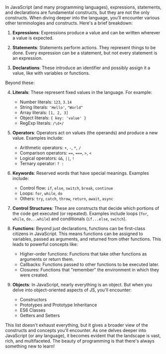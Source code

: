 In JavaScript (and many programming languages), expressions, statements, and declarations are fundamental constructs, but they are not the only constructs. When diving deeper into the language, you'll encounter various other terminologies and constructs. Here's a brief breakdown:

1. **Expressions**: Expressions produce a value and can be written wherever a value is expected.

2. **Statements**: Statements perform actions. They represent things to be done. Every expression can be a statement, but not every statement is an expression.

3. **Declarations**: These introduce an identifier and possibly assign it a value, like with variables or functions.

Beyond these:

4. **Literals**: These represent fixed values in the language. For example:
   - Number literals: `123`, `3.14`
   - String literals: `'Hello'`, `"World"`
   - Array literals: `[1, 2, 3]`
   - Object literals: `{ key: 'value' }`
   - RegExp literals: `/\d+/`

5. **Operators**: Operators act on values (the operands) and produce a new value. Examples include:
   - Arithmetic operators: `+`, `-`, `*`, `/`
   - Comparison operators: `==`, `===`, `>`, `<`
   - Logical operators: `&&`, `||`, `!`
   - Ternary operator: `? :`

6. **Keywords**: Reserved words that have special meanings. Examples include:
   - Control flow: `if`, `else`, `switch`, `break`, `continue`
   - Loops: `for`, `while`, `do`
   - Others: `try`, `catch`, `throw`, `return`, `await`, `async`

7. **Control Structures**: These are constructs that decide which portions of the code get executed (or repeated). Examples include loops (`for`, `while`, `do...while`) and conditionals (`if...else`, `switch`).

8. **Functions**: Beyond just declarations, functions can be first-class citizens in JavaScript. This means functions can be assigned to variables, passed as arguments, and returned from other functions. This leads to powerful concepts like:
   - Higher-order functions: Functions that take other functions as arguments or return them.
   - Callbacks: Functions passed to other functions to be executed later.
   - Closures: Functions that "remember" the environment in which they were created.

9. **Objects**: In JavaScript, nearly everything is an object. But when you delve into object-oriented aspects of JS, you'll encounter:
   - Constructors
   - Prototypes and Prototype Inheritance
   - ES6 Classes
   - Getters and Setters


This list doesn't exhaust everything, but it gives a broader view of the constructs and concepts you'll encounter. As one delves deeper into JavaScript (or any language), it becomes evident that the landscape is vast, rich, and multifaceted. The beauty of programming is that there's always something new to learn!
